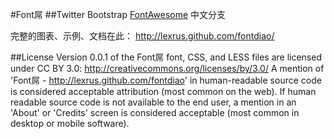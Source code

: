 #Font屌
##Twitter Bootstrap [FontAwesome](http://fortawesome.github.com/Font-Awesome/) 中文分支

完整的图表、示例、文档在此：
http://lexrus.github.com/fontdiao/


##License
Version 0.0.1 of the Font屌 font, CSS, and LESS files are licensed under CC BY 3.0:
http://creativecommons.org/licenses/by/3.0/
A mention of 'Font屌 - http://lexrus.github.com/fontdiao'
in human-readable source code is considered acceptable attribution (most common on the
web). If human readable source code is not available to the end user, a mention in an 'About' 
or 'Credits' screen is considered acceptable (most common in desktop or mobile software).
